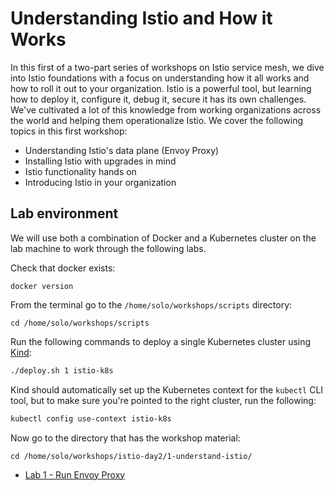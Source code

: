 # Understanding Istio and How it Works


In this first of a two-part series of workshops on Istio service mesh, we dive into Istio foundations with a focus on understanding how it all works and how to roll it out to your organization. Istio is a powerful tool, but learning how to deploy it, configure it, debug it, secure it has its own challenges.  We've cultivated a lot of this knowledge from working organizations across the world and helping them operationalize Istio.  We cover the following topics in this first workshop:

* Understanding Istio's data plane (Envoy Proxy)
* Installing Istio with upgrades in mind
* Istio functionality hands on
* Introducing Istio in your organization

## Lab environment

We will use both a combination of Docker and a Kubernetes cluster on the lab machine to work through the following labs. 

Check that docker exists:

```
docker version
```

From the terminal go to the `/home/solo/workshops/scripts` directory:

```
cd /home/solo/workshops/scripts
```

Run the following commands to deploy a single Kubernetes cluster using [Kind](https://kind.sigs.k8s.io/):


```bash
./deploy.sh 1 istio-k8s
```

Kind should automatically set up the Kubernetes context for the `kubectl` CLI tool, but to make sure you're pointed to the right cluster, run the following:

```bash
kubectl config use-context istio-k8s
```

Now go to the directory that has the workshop material:

```
cd /home/solo/workshops/istio-day2/1-understand-istio/
```

* [Lab 1 - Run Envoy Proxy](./01-run-envoy.md)
